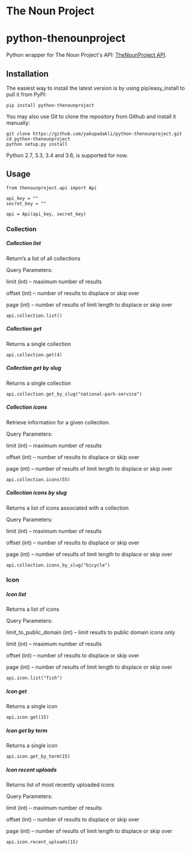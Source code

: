 # The Noun Project

# python-thenounproject

Python wrapper for The Noun Project's API: [TheNounProject API](http://api.thenounproject.com/).

## Installation

The easiest way to install the latest version
is by using pip/easy_install to pull it from PyPI:

    pip install python-thenounproject

You may also use Git to clone the repository from
Github and install it manually:

    git clone https://github.com/yakupadakli/python-thenounproject.git
    cd python-thenounproject
    python setup.py install

Python 2.7, 3.3, 3.4 and 3.6, is supported for now.

## Usage

    from thenounproject.api import Api

    api_key = ""
    secret_key = ""

    api = Api(api_key, secret_key)

### Collection

##### Collection list

Return’s a list of all collections

Query Parameters:

limit (int) – maximum number of results

offset (int) – number of results to displace or skip over

page (int) – number of results of limit length to displace or skip over

    api.collection.list()

##### Collection get

Returns a single collection

    api.collection.get(4)

##### Collection get by slug

Returns a single collection

    api.collection.get_by_slug("national-park-service")

##### Collection icons

Retrieve information for a given collection.

Query Parameters:
  
limit (int) – maximum number of results

offset (int) – number of results to displace or skip over

page (int) – number of results of limit length to displace or skip over

    api.collection.icons(55)

##### Collection icons by slug

Returns a list of icons associated with a collection

Query Parameters:
  
limit (int) – maximum number of results

offset (int) – number of results to displace or skip over

page (int) – number of results of limit length to displace or skip over

    api.collection.icons_by_slug("bicycle")

### Icon

##### Icon list

Returns a list of icons

Query Parameters:

limit_to_public_domain (int) – limit results to public domain icons only

limit (int) – maximum number of results

offset (int) – number of results to displace or skip over

page (int) – number of results of limit length to displace or skip over

    api.icon.list("fish")

##### Icon get

Returns a single icon

    api.icon.get(15)

##### Icon get by term

Returns a single icon

    api.icon.get_by_term(15)

##### Icon recent uploads

Returns list of most recently uploaded icons

Query Parameters:
 	
limit (int) – maximum number of results

offset (int) – number of results to displace or skip over

page (int) – number of results of limit length to displace or skip over

    api.icon.recent_uploads(15)
